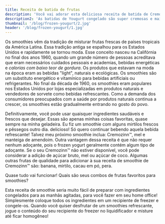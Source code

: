 ```yaml
---
title: Receita de batida de frutas
description: 'Você vai adorar esta deliciosa receita de batida de Cremozinn™. Um smoothie feito com Cremozinn™ pode ser a bebida de verão perfeita e refrescante!'
description2: 'As batidas de Yougurt congelado são super cremosas e mais saudáveis ​​do que adicionar sorvete ao seu smoothie ou milkshake. Você pode comprar o Cremozinn™ em todos os estados do Brasil.'
thumbnail: '/blog/frozen-yougurt/2.jpg'
header: '/blog/frozen-yougurt/1.jpg'
---
```


Os smoothies vêm da tradição de misturar frutas frescas de países tropicais da América Latina. Essa tradição antiga se espalhou para os Estados Unidos e rapidamente se tornou moda. Esse conceito nasceu na Califórnia no final dos anos 1960, quando um grande número de pessoas acreditava que eram necessários cuidados pessoais e academias, bebidas energéticas e _calorias com baixo teor de gordura_. Os produtos que estavam na moda na época eram as bebidas "light", naturais e ecológicas. Os smoothies são um substituto energético e vitamínico para bebidas artificiais ou refrigerantes. No final da década de 1960, os smoothies eram populares nos Estados Unidos por lojas especializadas em produtos naturais e vendedores de sorvete como bebidas refrescantes. Como a demanda dos consumidores preocupados com a saúde por produtos naturais continua a crescer, os smoothies estão gradualmente entrando no gosto do povo.

<ingredientes :data="[
    '2x Cremozinn™ de morango',
    '3 morangos frescos de tamanho médio (sem as folhas verdes, é claro, se você não conseguir encontrar outros frescos, você pode congelá-los)',
    '1/2 xícara de suco de laranja (cubos de suco de laranja também funcionam bem nesta receita)'
]"></ingredientes>
<preparo :data="[
    'Jogue tudo no liquidificador',
    'Misture até obter uma consistência suave',
    'Aproveite sua deliciosa batida de Cremozinn™'
]" ></preparo>

Definitivamente, você pode usar quaisquer ingredientes saudáveis ​​e frescos que desejar. Essas são apenas minhas coisas favoritas, quase sempre na minha geladeira. Eu fiz um smoothie com alguns mirtilos frescos e pêssegos outro dia. delicioso! Só quero continuar bebendo aquela bebida refrescante! Talvez meu próximo smoothie inclua: Cremozinn™, mel e manteiga de amendoim. Outra vantagem dessa receita é que não requer nenhum adoçante, pois o frozen yogurt geralmente contém algum tipo de adoçante. Se o seu Cremozinn™ não estiver disponível, você pode considerar a adição de açúcar bruto, mel ou açúcar de coco. Algumas outras frutas de qualidade para adicionar à sua receita de smoothie de Cremozinn™ são: banana, mirtilo, cacau em pó, pera.

Quase tudo vai funcionar! Quais são seus combos de frutas favoritos para smoothies?

Esta receita de smoothie seria muito fácil de preparar com ingredientes congelados para as manhãs agitadas, para você fazer em seu home office! Simplesmente coloque todos os ingredientes em um recipiente de freezer e congele-os. Quando você quiser desfrutar de um smoothies refrescante, jogue o conteúdo do seu recipiente do freezer no liquidificador e misture até ficar homogêneo!
